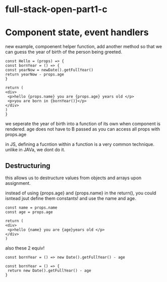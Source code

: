  
# full-stack-open-part1-c

# Component state, event handlers

new example, compoenent helper function, add another method so that we can guess the year of birth of the person being greeted. 
 ```
const Hello = (props) => {
const bornYear = () => {
const yearNow = newDate().getFullYear() 
return yearNow - props.age
}

return (
<div>
  <p>hello {props.name} you are {props.age} years old </p>
  <p>you are born in {bornYear()}</p>
</div>
)
}
 ```

we seperate the year of birth into a function of its own when component is rendered.
age does not have to B passed as you can access all props with props.age 

in JS, defining a fucntion within a function is a very common technique. unlike in JAVa, we dont do it. 

## Destructuring ##

this allows us to destructure values from objects and arrays upon assignment. 

instead of using {props.age} and {props.name} in the return(), you could isntead jsut define them constants! and use the name and age.
 ```
const name = props.name 
const age = props.age

return (
<div>
  <p>hello {name} you are {age}years old </p>
</div> 
)
 ```
also these 2 equiv! 
 ```
const bornYear = () => new Date().getFullYear() - age

const bornYear = () => {
  return new Date().getFullYear() - age
}
 ```
